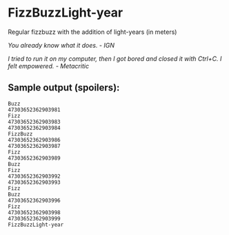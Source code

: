 # FizzBuzzLight-year
Regular fizzbuzz with the addition of light-years (in meters)

*You already know what it does. - IGN*

*I tried to run it on my computer, then I got bored and closed it with Ctrl+C. I felt empowered. - Metacritic*




## Sample output (spoilers):

```
Buzz
47303652362903981
Fizz
47303652362903983
47303652362903984
FizzBuzz
47303652362903986
47303652362903987
Fizz
47303652362903989
Buzz
Fizz
47303652362903992
47303652362903993
Fizz
Buzz
47303652362903996
Fizz
47303652362903998
47303652362903999
FizzBuzzLight-year
```
